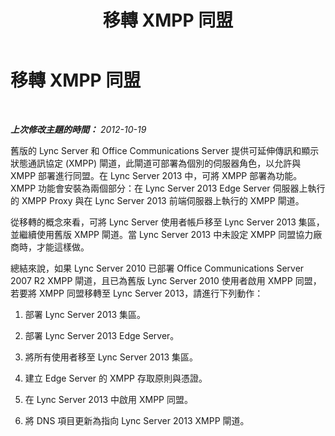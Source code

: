﻿---
title: 移轉 XMPP 同盟
TOCTitle: 移轉 XMPP 同盟
ms:assetid: b8d2b4b9-d0ed-4b48-820a-2c257fbdd2fb
ms:mtpsurl: https://technet.microsoft.com/zh-tw/library/JJ721861(v=OCS.15)
ms:contentKeyID: 49890278
ms.date: 08/10/2015
mtps_version: v=OCS.15
ms.translationtype: HT
---

# 移轉 XMPP 同盟

 

_**上次修改主題的時間：** 2012-10-19_

舊版的 Lync Server 和 Office Communications Server 提供可延伸傳訊和顯示狀態通訊協定 (XMPP) 閘道，此閘道可部署為個別的伺服器角色，以允許與 XMPP 部署進行同盟。在 Lync Server 2013 中，可將 XMPP 部署為功能。XMPP 功能會安裝為兩個部分：在 Lync Server 2013 Edge Server 伺服器上執行的 XMPP Proxy 與在 Lync Server 2013 前端伺服器上執行的 XMPP 閘道。

從移轉的概念來看，可將 Lync Server 使用者帳戶移至 Lync Server 2013 集區，並繼續使用舊版 XMPP 閘道。當 Lync Server 2013 中未設定 XMPP 同盟協力廠商時，才能這樣做。

總結來說，如果 Lync Server 2010 已部署 Office Communications Server 2007 R2 XMPP 閘道，且已為舊版 Lync Server 2010 使用者啟用 XMPP 同盟，若要將 XMPP 同盟移轉至 Lync Server 2013，請進行下列動作：

1.  部署 Lync Server 2013 集區。

2.  部署 Lync Server 2013 Edge Server。

3.  將所有使用者移至 Lync Server 2013 集區。

4.  建立 Edge Server 的 XMPP 存取原則與憑證。

5.  在 Lync Server 2013 中啟用 XMPP 同盟。 

6.  將 DNS 項目更新為指向 Lync Server 2013 XMPP 閘道。

